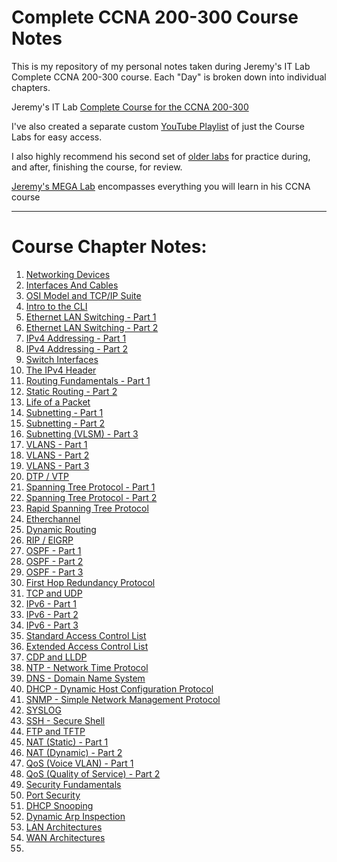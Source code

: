 # Complete CCNA 200-300 Course Notes

This is my repository of my personal notes taken during Jeremy's IT Lab Complete CCNA 200-300 course.
Each "Day" is broken down into individual chapters.

Jeremy's IT Lab [Complete Course for the CCNA 200-300](https://www.youtube.com/watch?v=H8W9oMNSuwo&list=PLxbwE86jKRgMpuZuLBivzlM8s2Dk5lXBQ) 

I've also created a separate custom [YouTube Playlist](https://www.youtube.com/watch?v=a1Im6GYaSno&list=PLeKkafR2n05H0FZNgcz2z56pMPooaskFr) of just the Course Labs for easy access.

I also highly recommend his second set of [older labs](https://www.youtube.com/watch?v=XgcGcrLKu1A&list=PLxbwE86jKRgMQ4HTuaJ7yQgA2BoNwY9ct) for practice during, and after, finishing the course, for review.

[Jeremy's MEGA Lab](https://www.youtube.com/watch?v=2p7-MluKAgE&list=PLeKkafR2n05G-C6sd19ZMKq7et__aDR1S) encompasses everything you will learn in his CCNA course

---

# Course Chapter Notes:

1. [Networking Devices](https://github.com/psaumur/CCNA/blob/main/Network_Devices.md)
2. [Interfaces And Cables](https://github.com/psaumur/CCNA/blob/main/Interfaces_and_Cables.md) 
3. [OSI Model and TCP/IP Suite](https://github.com/psaumur/CCNA/blob/main/OSI_Model_TCPSuite.md)
4. [Intro to the CLI](https://github.com/psaumur/CCNA/blob/main/intro_to_cli.md)
5. [Ethernet LAN Switching - Part 1](https://github.com/psaumur/CCNA/blob/main/Ethernet_LAN_Switching_Part1.md)
6. [Ethernet LAN Switching - Part 2](https://github.com/psaumur/CCNA/blob/main/Ethernet_LAN_Switching_Part2.md)
7. [IPv4 Addressing - Part 1](https://github.com/psaumur/CCNA/blob/main/IPv4_Addressing_Part1.md)
8. [IPv4 Addressing - Part 2](https://github.com/psaumur/CCNA/blob/main/IPv4_Addressing_Part2.md)
9. [Switch Interfaces](https://github.com/psaumur/CCNA/blob/main/Switch_Interfaces.md)
10. [The IPv4 Header](https://github.com/psaumur/CCNA/blob/main/The_IPv4_Header.md)
11. [Routing Fundamentals - Part 1](https://github.com/psaumur/CCNA/blob/main/Routing_Fundamentals_Part1.md)
12. [Static Routing - Part 2](https://github.com/psaumur/CCNA/blob/main/Static_Routing_Part2.md)
13. [Life of a Packet](https://github.com/psaumur/CCNA/blob/main/Life_of_a_Packet.md)
14. [Subnetting - Part 1](https://github.com/psaumur/CCNA/blob/main/Subnetting_Part1.md)
15. [Subnetting - Part 2](https://github.com/psaumur/CCNA/blob/main/Subnetting_Part2.md)
16. [Subnetting (VLSM) - Part 3](https://github.com/psaumur/CCNA/blob/main/Subnetting_VLSM_Part3.md)
17. [VLANS - Part 1](https://github.com/psaumur/CCNA/blob/main/VLAN_Part1.md)
18. [VLANS - Part 2](https://github.com/psaumur/CCNA/blob/main/VLAN_Part2.md)
19. [VLANS - Part 3](https://github.com/psaumur/CCNA/blob/main/VLAN_Part3.md)
20. [DTP / VTP](https://github.com/psaumur/CCNA/blob/main/DTP_VTP.md)
21. [Spanning Tree Protocol - Part 1](https://github.com/psaumur/CCNA/blob/main/Spanning_Tree_Protocol_Part1.md)
22. [Spanning Tree Protocol - Part 2](https://github.com/psaumur/CCNA/blob/main/Spanning_Tree_Protocol_Part2.md)
23. [Rapid Spanning Tree Protocol](https://github.com/psaumur/CCNA/blob/main/Rapid_Spanning_Tree_Protocol.md)
24. [Etherchannel](https://github.com/psaumur/CCNA/blob/main/Etherchannel.md)
25. [Dynamic Routing](https://github.com/psaumur/CCNA/blob/main/DynamicRouting.md)
26. [RIP / EIGRP](https://github.com/psaumur/CCNA/blob/main/RIP_and_EIGRP.md)
27. [OSPF - Part 1](https://github.com/psaumur/CCNA/blob/main/OSPF_Part1.md)
28. [OSPF - Part 2](https://github.com/psaumur/CCNA/blob/main/OSPF_Part2.md)
29. [OSPF - Part 3](https://github.com/psaumur/CCNA/blob/main/OSPF_Part3.md)
30. [First Hop Redundancy Protocol](https://github.com/psaumur/CCNA/blob/main/First_Hop_Redundancy_Protocols.md)
31. [TCP and UDP](https://github.com/psaumur/CCNA/blob/main/TCP_and_UDP.md)
32. [IPv6 - Part 1](https://github.com/psaumur/CCNA/blob/main/IPv6_Part1.md)
33. [IPv6 - Part 2](https://github.com/psaumur/CCNA/blob/main/IPv6_Part2.md)
34. [IPv6 - Part 3](https://github.com/psaumur/CCNA/blob/main/IPv6_Part3.md)
35. [Standard Access Control List](https://github.com/psaumur/CCNA/blob/main/Standard_Access_Control_Lists.md)
36. [Extended Access Control List](https://github.com/psaumur/CCNA/blob/main/Extended_Access_Control_Lists.mdv)
37. [CDP and LLDP]()
38. [NTP - Network Time Protocol]()
39. [DNS - Domain Name System]()
40. [DHCP - Dynamic Host Configuration Protocol]()
41. [SNMP - Simple Network Management Protocol]()
42. [SYSLOG]()
43. [SSH - Secure Shell]()
44. [FTP and TFTP]()
45. [NAT (Static) - Part 1]()
46. [NAT (Dynamic) - Part 2]()
47. [QoS (Voice VLAN) - Part 1]()
48. [QoS (Quality of Service) - Part 2]()
49. [Security Fundamentals]()
50. [Port Security]()
51. [DHCP Snooping]()
52. [Dynamic Arp Inspection]()
53. [LAN Architectures]()
54. [WAN Architectures]()
55. 



